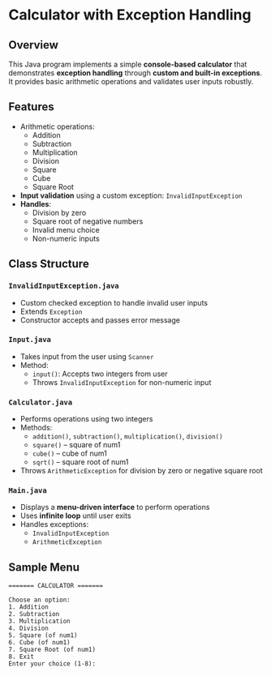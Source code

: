 # Calculator with Exception Handling

## Overview  
This Java program implements a simple **console-based calculator** that demonstrates **exception handling** through **custom and built-in exceptions**. It provides basic arithmetic operations and validates user inputs robustly.

## Features  
- Arithmetic operations:  
  - Addition  
  - Subtraction  
  - Multiplication  
  - Division  
  - Square  
  - Cube  
  - Square Root  
- **Input validation** using a custom exception: `InvalidInputException`  
- **Handles**:
  - Division by zero  
  - Square root of negative numbers  
  - Invalid menu choice  
  - Non-numeric inputs  

## Class Structure  

### `InvalidInputException.java`  
- Custom checked exception to handle invalid user inputs  
- Extends `Exception`  
- Constructor accepts and passes error message  

### `Input.java`  
- Takes input from the user using `Scanner`  
- Method:  
  - `input()`: Accepts two integers from user  
  - Throws `InvalidInputException` for non-numeric input  

### `Calculator.java`  
- Performs operations using two integers  
- Methods:  
  - `addition()`, `subtraction()`, `multiplication()`, `division()`  
  - `square()` – square of num1  
  - `cube()` – cube of num1  
  - `sqrt()` – square root of num1  
- Throws `ArithmeticException` for division by zero or negative square root  

### `Main.java`  
- Displays a **menu-driven interface** to perform operations  
- Uses **infinite loop** until user exits  
- Handles exceptions:  
  - `InvalidInputException`  
  - `ArithmeticException`  

## Sample Menu  

```text
======= CALCULATOR =======

Choose an option:
1. Addition
2. Subtraction
3. Multiplication
4. Division
5. Square (of num1)
6. Cube (of num1)
7. Square Root (of num1)
8. Exit
Enter your choice (1-8): 
